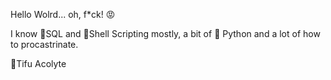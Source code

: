 Hello Wolrd... oh, f*ck! :rage: 

I know :basket:SQL and :shell:Shell Scripting mostly, a bit of :snake: Python and a lot of how to procastrinate.

:shark:Tifu Acolyte
